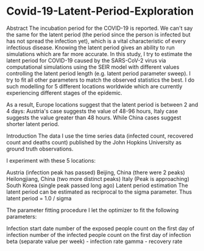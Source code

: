 # Covid-19-Latent-Period-Exploration

Abstract
The incubation period for the COVID-19 is reported. We can't say the same for the latent period (the period since the person is infected but has not spread the infection yet), which is a vital characteristic of every infectious disease. Knowing the latent period gives an ability to run simulations which are far more accurate. In this study, I try to estimate the latent period for COVID-19 caused by the SARS-CoV-2 virus via computational simulations using the SEIR model with different values controlling the latent period length (e.g. latent period parameter sweep). I try to fit all other parameters to match the observed statistics the best. I do such modelling for 5 different locations worldwide which are currently experiencing different stages of the epidemic.

As a result, Europe locations suggest that the latent period is between 2 and 4 days: Austria's case suggests the value of 48-96 hours, Italy case suggests the value greater than 48 hours. While China cases suggest shorter latent period.

Introduction
The data
I use the time series data (infected count, recovered count and deaths count) published by the John Hopkins University as ground truth observations.

I experiment with these 5 locations:

Austria (infection peak has passed)
Beijing, China (there were 2 peaks)
Heilongjiang, China (two more distinct peaks)
Italy (Peak is approaching)
South Korea (single peak passed long ago)
Latent period estimation
The latent period can be estimated as reciprocal to the sigma parameter. Thus latent period = 1.0 / sigma

The parameter fitting procedure
I let the optimizer to fit the following parameters:

Infection start date
number of the exposed people count on the first day of infection
number of the infected people count on the first day of infection
beta (separate value per week) - infection rate
gamma - recovery rate
